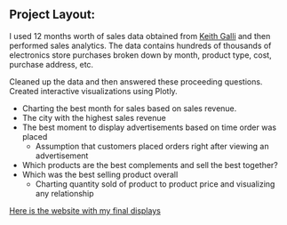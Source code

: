 ## Project Layout:

I used 12 months worth of sales data obtained from [Keith Galli](https://github.com/KeithGalli) and then performed sales analytics. The data contains hundreds of thousands of electronics store purchases broken down by month, product type, cost, purchase address, etc. 

Cleaned up the data and then answered these proceeding questions. Created interactive visualizations using Plotly.
- Charting the best month for sales based on sales revenue.
- The city with the highest sales revenue
- The best moment to display advertisements based on time order was placed
   * Assumption that customers placed orders right after viewing an advertisement
- Which products are the best complements and sell the best together?
- Which was the best selling product overall
    * Charting quantity sold of product to product price and visualizing any relationship

[Here is the website with my final displays](https://sohaib3000.github.io/SalesAnalysis/)
